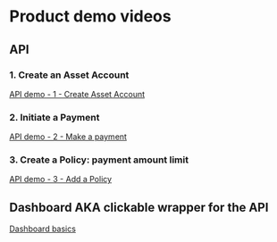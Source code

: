 # Product demo videos

## API

### **1. Create an Asset Account**

[API demo - 1 - Create Asset Account](https://www.loom.com/share/cc9d7f305cda4054a975027a719d3bc4)

### **2. Initiate a Payment**

[API demo - 2 - Make a payment  ](https://www.loom.com/share/48bd8720d4ea421fa9372eda4b3aa01e)

### **3. Create a Policy: payment amount limit**

[API demo - 3 - Add a Policy](https://www.loom.com/share/e5ec466b1f2f481ebda0155ccd150175)

## Dashboard AKA clickable wrapper for the API

[Dashboard basics](https://www.loom.com/share/6ea665a3f00d41aab08d660d291cc657)

 
